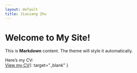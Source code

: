 ```yaml
---
layout: default
title: Jiaxiang Zhu
---
```

# Welcome to My Site!
This is **Markdown** content. The theme will style it automatically.

Here’s my CV:  
[View my CV](_assets/downloads/CV.pdf){: target="_blank" }  